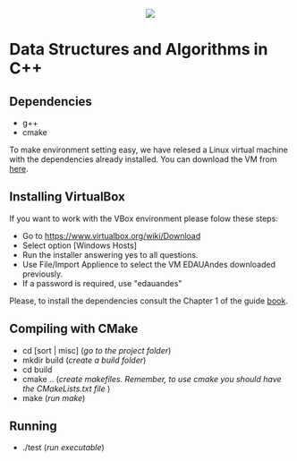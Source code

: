 <!--- #eda_cpp --->

<p align="center">
  <img src="eda.png" />
</p>

# Data Structures and Algorithms in C++

## Dependencies
- g++
- cmake
  
To make environment setting easy, we have relesed a Linux virtual machine with the dependencies already installed. You can download the VM from [here](https://www.dropbox.com/scl/fi/suhnm0ci3pj0xo80a71gm/EDAUAndes.ova?rlkey=9j3wswii81fdtnet3h2zmwpko&dl=0).

## Installing VirtualBox
If you want to work with the VBox environment please folow these steps:
- Go to https://www.virtualbox.org/wiki/Download
- Select option [Windows Hosts]
- Run the installer answering yes to all questions.
- Use File/Import Applience to select the VM EDAUAndes downloaded previously.
- If a password is required, use "edauandes"
  
Please, to install the dependencies consult the Chapter 1 of the guide [book](https://www.dropbox.com/s/v3jeokz580z0amq/EDA_book.pdf).
## Compiling with CMake 
- cd [sort | misc]  (_go to the project folder_)
- mkdir build  (_create a build folder_)
- cd build
- cmake .. (_create makefiles. Remember, to use cmake you should have the CMakeLists.txt file_ )
- make  (_run make_)

## Running
- ./test  (_run executable_)

